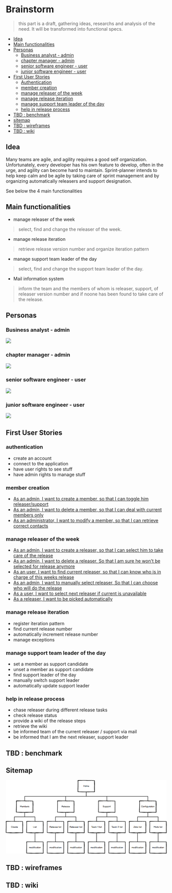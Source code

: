 # Brainstorm
> this part is a draft, gathering ideas, researchs and analysis of the need. It will be transformed into functional specs.

- [Idea](#idea)
- [Main functionalities](#main-functionalities)
- [Personas](#personas)
  * [Business analyst - admin](#business-analyst---admin)
  * [chapter manager - admin](#chapter-manager---admin)
  * [senior software engineer - user](#senior-software-engineer---user)
  * [junior software engineer - user](#junior-software-engineer---user)
- [First User Stories](#first-user-stories)
  * [Authentication](#connection)
  * [member creation](#member-creation)
  * [manage releaser of the week](#manage-releaser-of-the-week)
  * [manage release iteration](#manage-release-iteration)
  * [manage support team leader of the day](#manage-support-team-leader-of-the-day)
  * [help in release process](#help-in-release-process)
- [TBD : benchmark](#tbd---benchmark)
- [sitemap](#sitemap)
- [TBD : wireframes](#tbd---wireframes)
- [TBD : wiki](#tbd---wiki)

## Idea

Many teams are agile, and agility requires a good self organization.
Unfortunately, every developer has his own feature to develop, often in the urge, and agility can become hard to maintain.
Sprint-planner intends to help keep calm and be agile by taking care of sprint management and by organizing automatically
releasers and support designation.

See below the 4 main functionalities

## Main functionalities

-   manage releaser of the week
> select, find and change the releaser of the week. 
-   manage release iteration
> retrieve release version number and organize iteration pattern
-   manage support team leader of the day
> select, find and change the support team leader of the day.
-   Mail information system
> inform the team and the members of whom is releaser, support, of releaser version number and if noone has been found to take care of the release.

## Personas

### Business analyst - admin
![](https://github.com/Vilth83/sprint-planner/blob/master/bert-vaner.svg)
### chapter manager - admin
![](https://github.com/Vilth83/sprint-planner/blob/master/phil-mac.svg)
### senior software engineer - user
![](https://github.com/Vilth83/sprint-planner/blob/master/jay-devoe.svg)
### junior software engineer - user
![](https://github.com/Vilth83/sprint-planner/blob/master/terry-valliantown.svg)

## First User Stories

### authentication

- create an account
- connect to the application
- have user rights to see stuff
- have admin rights to manage stuff


### member creation
-   [As an admin, I want to create a member, so that I can toggle him releaser/support](https://github.com/Vilth83/sprint-planner/issues/4)
-   [As an admin, I want to delete a member, so that I can deal with current members only](https://github.com/Vilth83/sprint-planner/issues/5)
-   [As an administrator, I want to modify a member, so that I can retrieve correct contacts](https://github.com/Vilth83/sprint-planner/issues/6)


### manage releaser of the week

- [As an admin, I want to create a releaser, so that I can select him to take care of the release](https://github.com/Vilth83/sprint-planner/issues/7)
- [As an admin, I want to delete a releaser, So that I am sure he won't be selected for release anymore](https://github.com/Vilth83/sprint-planner/issues/8)
- [As an user, I want to find current releaser, so that I can know who is in charge of this weeks release](https://github.com/Vilth83/sprint-planner/issues/9)
- [As an admin, I want to manually select releaser, So that I can choose who will do the release](https://github.com/Vilth83/sprint-planner/issues/11)
- [As a user, I want to select next releaser if current is unavailable](https://github.com/Vilth83/sprint-planner/issues/10)
- [As a releaser, I want to be picked automatically](https://github.com/Vilth83/sprint-planner/issues/12)

### manage release iteration

- register iteration pattern
- find current release number
- automatically increment release number
- manage exceptions   

### manage support team leader of the day

- set a member as support candidate
- unset a member as support candidate
- find support leader of the day
- manually switch support leader
- automatically update support leader

### help in release process
- chase releaser during different release tasks
- check release status
- provide a wiki of the release steps
- retrieve the wiki
- be informed team of the current releaser / support via mail
- be informed that I am the next releaser, support leader

## TBD : benchmark

## Sitemap
![](https://github.com/Vilth83/sprint-planner/blob/master/sitemap.png)

## TBD : wireframes

## TBD : wiki
